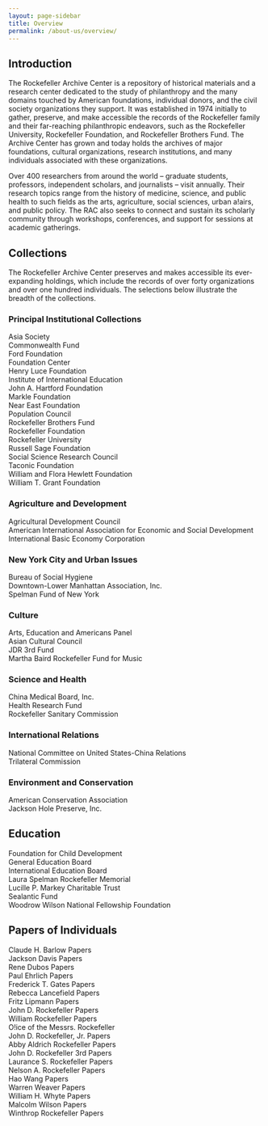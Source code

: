 ```yaml
---
layout: page-sidebar
title: Overview
permalink: /about-us/overview/
---
```


## Introduction

The Rockefeller Archive Center is a repository of historical materials and a research center
dedicated to the study of philanthropy and the many domains touched by American foundations,
individual donors, and the civil society organizations they support. It was established in 1974
initially to gather, preserve, and make accessible the records of the Rockefeller family and their far-reaching
philanthropic endeavors, such as the Rockefeller University, Rockefeller Foundation, and
Rockefeller Brothers Fund. The Archive Center has grown and today holds the archives of major
foundations, cultural organizations, research institutions, and many individuals associated with
these organizations.

Over 400 researchers from around the world – graduate students, professors, independent
scholars, and journalists – visit annually. Their research topics range from the history of medicine,
science, and public health to such fields as the arts, agriculture, social sciences, urban a!airs, and
public policy. The RAC also seeks to connect and sustain its scholarly community through
workshops, conferences, and support for sessions at academic gatherings.

## Collections

The Rockefeller Archive Center preserves and makes accessible its ever-expanding holdings, which
include the records of over forty organizations and over one hundred individuals. The selections
below illustrate the breadth of the collections.

### Principal Institutional Collections

Asia Society  
Commonwealth Fund  
Ford Foundation  
Foundation Center  
Henry Luce Foundation  
Institute of International Education  
John A. Hartford Foundation  
Markle Foundation  
Near East Foundation  
Population Council  
Rockefeller Brothers Fund  
Rockefeller Foundation  
Rockefeller University  
Russell Sage Foundation  
Social Science Research Council  
Taconic Foundation  
William and Flora Hewlett Foundation  
William T. Grant Foundation  

### Agriculture and Development

Agricultural Development Council  
American International Association for Economic and Social Development  
International Basic Economy Corporation

### New York City and Urban Issues

Bureau of Social Hygiene  
Downtown-Lower Manhattan Association, Inc.  
Spelman Fund of New York  

### Culture

Arts, Education and Americans Panel  
Asian Cultural Council  
JDR 3rd Fund  
Martha Baird Rockefeller Fund for Music

### Science and Health

China Medical Board, Inc.  
Health Research Fund  
Rockefeller Sanitary Commission

### International Relations

National Committee on United States-China Relations  
Trilateral Commission

### Environment and Conservation

American Conservation Association  
Jackson Hole Preserve, Inc.

## Education

Foundation for Child Development  
General Education Board  
International Education Board  
Laura Spelman Rockefeller Memorial  
Lucille P. Markey Charitable Trust  
Sealantic Fund  
Woodrow Wilson National Fellowship Foundation

## Papers of Individuals

Claude H. Barlow Papers  
Jackson Davis Papers  
Rene Dubos Papers  
Paul Ehrlich Papers  
Frederick T. Gates Papers  
Rebecca Lancefield Papers  
Fritz Lipmann Papers  
John D. Rockefeller Papers  
William Rockefeller Papers  
O!ice of the Messrs. Rockefeller  
John D. Rockefeller, Jr. Papers  
Abby Aldrich Rockefeller Papers  
John D. Rockefeller 3rd Papers  
Laurance S. Rockefeller Papers  
Nelson A. Rockefeller Papers  
Hao Wang Papers  
Warren Weaver Papers  
William H. Whyte Papers  
Malcolm Wilson Papers  
Winthrop Rockefeller Papers
